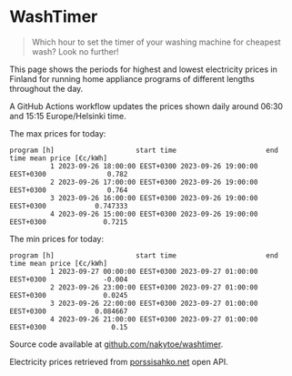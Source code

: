
# WashTimer

> Which hour to set the timer of your washing machine for cheapest wash? Look no further!

This page shows the periods for highest and lowest electricity prices in Finland 
for running home appliance programs of different lengths throughout the day. 

A GitHub Actions workflow updates the prices shown daily around 06:30 and 15:15 Europe/Helsinki time.

The max prices for today:

	program [h]                    start time                      end time mean price [€c/kWh]
	          1 2023-09-26 18:00:00 EEST+0300 2023-09-26 19:00:00 EEST+0300               0.782
	          2 2023-09-26 17:00:00 EEST+0300 2023-09-26 19:00:00 EEST+0300               0.764
	          3 2023-09-26 16:00:00 EEST+0300 2023-09-26 19:00:00 EEST+0300            0.747333
	          4 2023-09-26 15:00:00 EEST+0300 2023-09-26 19:00:00 EEST+0300              0.7215

The min prices for today:

	program [h]                    start time                      end time mean price [€c/kWh]
	          1 2023-09-27 00:00:00 EEST+0300 2023-09-27 01:00:00 EEST+0300              -0.004
	          2 2023-09-26 23:00:00 EEST+0300 2023-09-27 01:00:00 EEST+0300              0.0245
	          3 2023-09-26 22:00:00 EEST+0300 2023-09-27 01:00:00 EEST+0300            0.084667
	          4 2023-09-26 21:00:00 EEST+0300 2023-09-27 01:00:00 EEST+0300                0.15


Source code available at [github.com/nakytoe/washtimer](https://github.com/nakytoe/washtimer).

Electricity prices retrieved from [porssisahko.net](https://porssisahko.net/api) open API.
